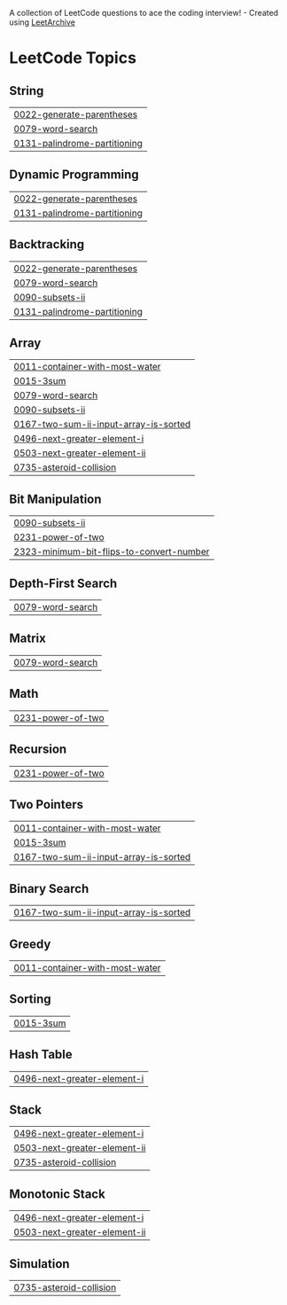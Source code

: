 A collection of LeetCode questions to ace the coding interview! - Created using [LeetArchive](https://github.com/anujlunawat/LeetArchive)


<!---LeetCode Topics Start-->
# LeetCode Topics
## String
|  |
| ------- |
| [0022-generate-parentheses](https://github.com/innerantelope/DSA/tree/main/LeetCode/0022-generate-parentheses) |
| [0079-word-search](https://github.com/innerantelope/DSA/tree/main/LeetCode/0079-word-search) |
| [0131-palindrome-partitioning](https://github.com/innerantelope/DSA/tree/main/LeetCode/0131-palindrome-partitioning) |
## Dynamic Programming
|  |
| ------- |
| [0022-generate-parentheses](https://github.com/innerantelope/DSA/tree/main/LeetCode/0022-generate-parentheses) |
| [0131-palindrome-partitioning](https://github.com/innerantelope/DSA/tree/main/LeetCode/0131-palindrome-partitioning) |
## Backtracking
|  |
| ------- |
| [0022-generate-parentheses](https://github.com/innerantelope/DSA/tree/main/LeetCode/0022-generate-parentheses) |
| [0079-word-search](https://github.com/innerantelope/DSA/tree/main/LeetCode/0079-word-search) |
| [0090-subsets-ii](https://github.com/innerantelope/DSA/tree/main/LeetCode/0090-subsets-ii) |
| [0131-palindrome-partitioning](https://github.com/innerantelope/DSA/tree/main/LeetCode/0131-palindrome-partitioning) |
## Array
|  |
| ------- |
| [0011-container-with-most-water](https://github.com/innerantelope/DSA/tree/main/LeetCode/0011-container-with-most-water) |
| [0015-3sum](https://github.com/innerantelope/DSA/tree/main/LeetCode/0015-3sum) |
| [0079-word-search](https://github.com/innerantelope/DSA/tree/main/LeetCode/0079-word-search) |
| [0090-subsets-ii](https://github.com/innerantelope/DSA/tree/main/LeetCode/0090-subsets-ii) |
| [0167-two-sum-ii-input-array-is-sorted](https://github.com/innerantelope/DSA/tree/main/LeetCode/0167-two-sum-ii-input-array-is-sorted) |
| [0496-next-greater-element-i](https://github.com/innerantelope/DSA/tree/main/LeetCode/0496-next-greater-element-i) |
| [0503-next-greater-element-ii](https://github.com/innerantelope/DSA/tree/main/LeetCode/0503-next-greater-element-ii) |
| [0735-asteroid-collision](https://github.com/innerantelope/DSA/tree/main/LeetCode/0735-asteroid-collision) |
## Bit Manipulation
|  |
| ------- |
| [0090-subsets-ii](https://github.com/innerantelope/DSA/tree/main/LeetCode/0090-subsets-ii) |
| [0231-power-of-two](https://github.com/innerantelope/DSA/tree/main/LeetCode/0231-power-of-two) |
| [2323-minimum-bit-flips-to-convert-number](https://github.com/innerantelope/DSA/tree/main/LeetCode/2323-minimum-bit-flips-to-convert-number) |
## Depth-First Search
|  |
| ------- |
| [0079-word-search](https://github.com/innerantelope/DSA/tree/main/LeetCode/0079-word-search) |
## Matrix
|  |
| ------- |
| [0079-word-search](https://github.com/innerantelope/DSA/tree/main/LeetCode/0079-word-search) |
## Math
|  |
| ------- |
| [0231-power-of-two](https://github.com/innerantelope/DSA/tree/main/LeetCode/0231-power-of-two) |
## Recursion
|  |
| ------- |
| [0231-power-of-two](https://github.com/innerantelope/DSA/tree/main/LeetCode/0231-power-of-two) |
## Two Pointers
|  |
| ------- |
| [0011-container-with-most-water](https://github.com/innerantelope/DSA/tree/main/LeetCode/0011-container-with-most-water) |
| [0015-3sum](https://github.com/innerantelope/DSA/tree/main/LeetCode/0015-3sum) |
| [0167-two-sum-ii-input-array-is-sorted](https://github.com/innerantelope/DSA/tree/main/LeetCode/0167-two-sum-ii-input-array-is-sorted) |
## Binary Search
|  |
| ------- |
| [0167-two-sum-ii-input-array-is-sorted](https://github.com/innerantelope/DSA/tree/main/LeetCode/0167-two-sum-ii-input-array-is-sorted) |
## Greedy
|  |
| ------- |
| [0011-container-with-most-water](https://github.com/innerantelope/DSA/tree/main/LeetCode/0011-container-with-most-water) |
## Sorting
|  |
| ------- |
| [0015-3sum](https://github.com/innerantelope/DSA/tree/main/LeetCode/0015-3sum) |
## Hash Table
|  |
| ------- |
| [0496-next-greater-element-i](https://github.com/innerantelope/DSA/tree/main/LeetCode/0496-next-greater-element-i) |
## Stack
|  |
| ------- |
| [0496-next-greater-element-i](https://github.com/innerantelope/DSA/tree/main/LeetCode/0496-next-greater-element-i) |
| [0503-next-greater-element-ii](https://github.com/innerantelope/DSA/tree/main/LeetCode/0503-next-greater-element-ii) |
| [0735-asteroid-collision](https://github.com/innerantelope/DSA/tree/main/LeetCode/0735-asteroid-collision) |
## Monotonic Stack
|  |
| ------- |
| [0496-next-greater-element-i](https://github.com/innerantelope/DSA/tree/main/LeetCode/0496-next-greater-element-i) |
| [0503-next-greater-element-ii](https://github.com/innerantelope/DSA/tree/main/LeetCode/0503-next-greater-element-ii) |
## Simulation
|  |
| ------- |
| [0735-asteroid-collision](https://github.com/innerantelope/DSA/tree/main/LeetCode/0735-asteroid-collision) |
<!---LeetCode Topics End-->